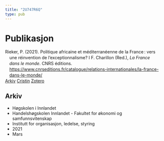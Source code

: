```yaml
---
title: "2U747R6Q"
type: pub
---
```

<h1>Publikasjon</h1>
<article id="csl-bib-container-2U747R6Q" class="csl-bib-container">
  <div class="csl-bib-body" style="line-height: 1.35; padding-left: 1em; text-indent:-1em;">
  <div class="csl-entry">Rieker, P. (2021). Politique africaine et m&#xE9;diterran&#xE9;enne de la France&#x202F;: vers une r&#xE9;invention de l&#x2019;exceptionnalisme? I F. Charillon (Red.), <i>La France dans le monde</i>. CNRS e&#x301;ditions. <a href="https://www.cnrseditions.fr/catalogue/relations-internationales/la-france-dans-le-monde/">https://www.cnrseditions.fr/catalogue/relations-internationales/la-france-dans-le-monde/</a></div>
</div>
  <div class="csl-bib-buttons">
    <a href="#taxonomy-article-2U747R6Q" class="csl-bib-button">Arkiv</a>
    <a href alt="Cristin URL" class="csl-bib-button">Cristin</a>
    <a href alt="Zotero URL" class="csl-bib-button">Zotero</a>
  </div>
  <div id="csl-bib-meta-container-2U747R6Q"></div>
</article>
<div id="csl-bib-meta-2U747R6Q" class="csl-bib-meta">
  <article id="taxonomy-article-2U747R6Q" class="taxonomy-article">
    <h1>Arkiv</h1>
    <ul>
      <li>Høgskolen i Innlandet</li>
      <li>Handelshøgskolen Innlandet - Fakultet for økonomi og samfunnsvitenskap</li>
      <li>Institutt for organisasjon, ledelse, styring</li>
      <li>2021</li>
      <li>Mars</li>
    </ul>
  </article>
</div>
